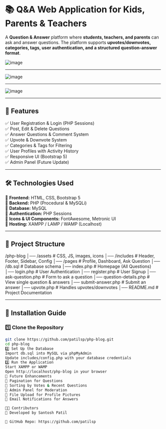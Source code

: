# 📚 Q&A Web Application for Kids, Parents & Teachers  

A **Question & Answer** platform where **students, teachers, and parents** can ask and answer questions. The platform supports **upvotes/downvotes, categories, tags, user authentication, and a structured question-answer format**.


![image](https://github.com/user-attachments/assets/da9ecf0a-b739-46de-902e-e4105d501d2f)

---
![image](https://github.com/user-attachments/assets/fbd758c9-8db6-4fb1-a5c0-f08cf9749221)

---
![image](https://github.com/user-attachments/assets/3b27972b-db62-41f0-a76f-c189aa15064c)

---

## 🚀 Features  
✅ User Registration & Login (PHP Sessions)  
✅ Post, Edit & Delete Questions  
✅ Answer Questions & Comment System  
✅ Upvote & Downvote System  
✅ Categories & Tags for Filtering  
✅ User Profiles with Activity History  
✅ Responsive UI (Bootstrap 5)  
✅ Admin Panel (Future Update)  

---

## 🛠️ Technologies Used  
🔹 **Frontend:** HTML, CSS, Bootstrap 5  
🔹 **Backend:** PHP (Procedural & MySQLi)  
🔹 **Database:** MySQL  
🔹 **Authentication:** PHP Sessions  
🔹 **Icons & UI Components:** FontAwesome, Metronic UI  
🔹 **Hosting:** XAMPP / LAMP / WAMP (Localhost)  

---

## 📂 Project Structure  
/php-blog
│── /assets # CSS, JS, images, icons
│── /includes # Header, Footer, Sidebar, Config
│── /pages # Profile, Dashboard, Ask Question
│── /db.sql # Database schema
│── index.php # Homepage (All Questions)
│── login.php # User Authentication
│── register.php # User Signup
│── ask-question.php # Form to ask a question
│── question-details.php # View single question & answers
│── submit-answer.php # Submit an answer
│── upvote.php # Handles upvotes/downvotes
│── README.md # Project Documentation

---

## 📌 Installation Guide  
### **1️⃣ Clone the Repository**  
```bash
git clone https://github.com/patilsp/php-blog.git
cd php-blog
2️⃣ Set Up the Database
Import db.sql into MySQL via phpMyAdmin
Update includes/config.php with your database credentials
3️⃣ Run the Application
Start XAMPP or WAMP
Open http://localhost/php-blog in your browser
🎯 Future Enhancements
🔹 Pagination for Questions
🔹 Sorting by Votes & Recent Questions
🔹 Admin Panel for Moderation
🔹 File Upload for Profile Pictures
🔹 Email Notifications for Answers

👨‍💻 Contributors
🚀 Developed by Santosh Patil

🔗 GitHub Repo: https://github.com/patilsp
